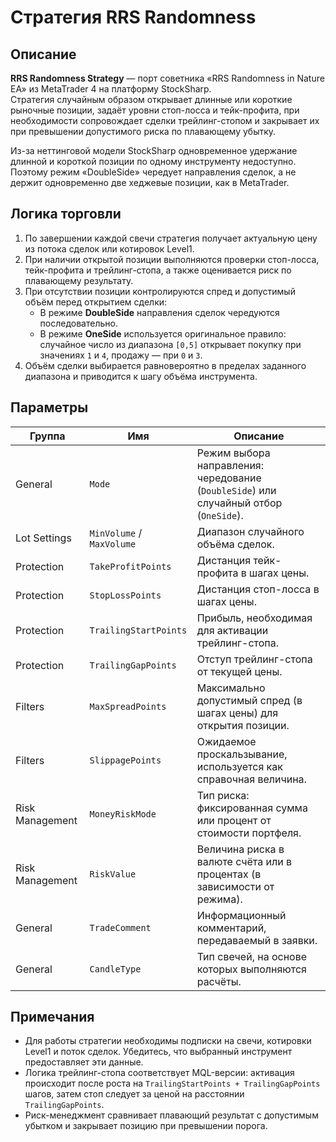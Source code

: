 # Стратегия RRS Randomness

## Описание

**RRS Randomness Strategy** — порт советника «RRS Randomness in Nature EA» из MetaTrader 4 на платформу StockSharp.  
Стратегия случайным образом открывает длинные или короткие рыночные позиции, задаёт уровни стоп-лосса и тейк-профита, при необходимости сопровождает сделки трейлинг-стопом и закрывает их при превышении допустимого риска по плавающему убытку.

Из-за неттинговой модели StockSharp одновременное удержание длинной и короткой позиции по одному инструменту недоступно. Поэтому режим «DoubleSide» чередует направления сделок, а не держит одновременно две хеджевые позиции, как в MetaTrader.

## Логика торговли

1. По завершении каждой свечи стратегия получает актуальную цену из потока сделок или котировок Level1.  
2. При наличии открытой позиции выполняются проверки стоп-лосса, тейк-профита и трейлинг-стопа, а также оценивается риск по плавающему результату.  
3. При отсутствии позиции контролируются спред и допустимый объём перед открытием сделки:
   - В режиме **DoubleSide** направления сделок чередуются последовательно.  
   - В режиме **OneSide** используется оригинальное правило: случайное число из диапазона `[0,5]` открывает покупку при значениях `1` и `4`, продажу — при `0` и `3`.
4. Объём сделки выбирается равновероятно в пределах заданного диапазона и приводится к шагу объёма инструмента.

## Параметры

| Группа | Имя | Описание |
|--------|-----|----------|
| General | `Mode` | Режим выбора направления: чередование (`DoubleSide`) или случайный отбор (`OneSide`). |
| Lot Settings | `MinVolume` / `MaxVolume` | Диапазон случайного объёма сделок. |
| Protection | `TakeProfitPoints` | Дистанция тейк-профита в шагах цены. |
| Protection | `StopLossPoints` | Дистанция стоп-лосса в шагах цены. |
| Protection | `TrailingStartPoints` | Прибыль, необходимая для активации трейлинг-стопа. |
| Protection | `TrailingGapPoints` | Отступ трейлинг-стопа от текущей цены. |
| Filters | `MaxSpreadPoints` | Максимально допустимый спред (в шагах цены) для открытия позиции. |
| Filters | `SlippagePoints` | Ожидаемое проскальзывание, используется как справочная величина. |
| Risk Management | `MoneyRiskMode` | Тип риска: фиксированная сумма или процент от стоимости портфеля. |
| Risk Management | `RiskValue` | Величина риска в валюте счёта или в процентах (в зависимости от режима). |
| General | `TradeComment` | Информационный комментарий, передаваемый в заявки. |
| General | `CandleType` | Тип свечей, на основе которых выполняются расчёты. |

## Примечания

- Для работы стратегии необходимы подписки на свечи, котировки Level1 и поток сделок. Убедитесь, что выбранный инструмент предоставляет эти данные.  
- Логика трейлинг-стопа соответствует MQL-версии: активация происходит после роста на `TrailingStartPoints + TrailingGapPoints` шагов, затем стоп следует за ценой на расстоянии `TrailingGapPoints`.  
- Риск-менеджмент сравнивает плавающий результат с допустимым убытком и закрывает позицию при превышении порога.

